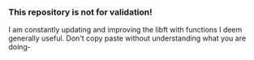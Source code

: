 ### This repository is not for validation!
I am constantly updating and improving the libft with functions I deem generally useful. Don't copy paste without understanding what you are doing-

